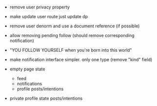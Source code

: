 - remove user privacy property
- make update user route just update dp
- remove user denorm and use a document reference (if possible)
- allow removing pending follow (should remove corresponding notification)
- "YOU FOLLOW YOURSELF when you're born into this world"
- make notification interface simpler. only one type (remove "kind" field)

- empty page state
    - feed
    - notifications
    - profile posts/intentions
- private profile state posts/intentions
